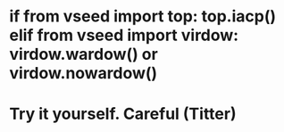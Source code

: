 if from vseed import top:
    top.iacp()
elif from vseed import virdow:
    virdow.wardow() or virdow.nowardow()
==================
Try it yourself.
Careful
(Titter)
==================